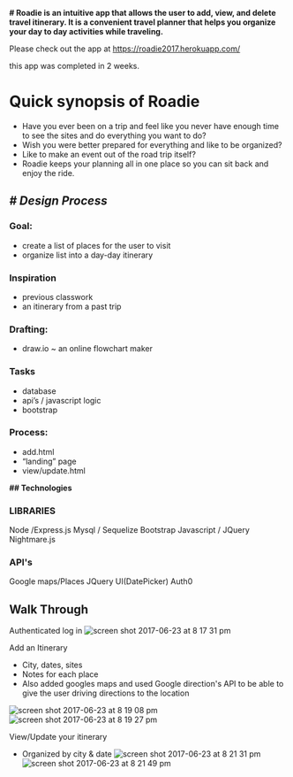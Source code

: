 **# Roadie is an intuitive app that allows the user to add, view, and delete travel itinerary. It is a convenient travel planner that helps you organize your day to day activities while traveling.**

Please check out the app at https://roadie2017.herokuapp.com/

this app was completed in 2 weeks. 

# **Quick synopsis of Roadie**
- Have you ever been on a trip and feel like you never have enough time to see the sites and do everything you want to do?
- Wish you were better prepared for everything and like to be organized?
- Like to make an event out of the road trip itself?
- Roadie keeps your planning all in one place so you can sit back and enjoy the ride.


## *# *Design Process**
### Goal: 	
- create a list of places for the user to visit
- organize list into a day-day itinerary
### Inspiration		
- previous classwork 		
- an itinerary from a past trip
### Drafting: 		
- draw.io ~ an online flowchart maker
### Tasks			
- database           
-  api’s / javascript logic		
- bootstrap
### Process: 		
- add.html		
- “landing” page		 
- view/update.html 

**## Technologies**
### LIBRARIES
Node /Express.js
Mysql / Sequelize
Bootstrap
Javascript / JQuery
Nightmare.js
### API's
Google maps/Places
JQuery UI(DatePicker)
Auth0
 
## **Walk Through**
Authenticated log in
![screen shot 2017-06-23 at 8 17 31 pm](https://user-images.githubusercontent.com/24800244/27504016-0f454e0c-5851-11e7-988d-19f851a7ca79.png)

Add an Itinerary
- City, dates, sites
- Notes for each place
- Also added googles maps and used Google direction's API to be able to give the user driving directions to the location

![screen shot 2017-06-23 at 8 19 08 pm](https://user-images.githubusercontent.com/24800244/27504030-520e00b2-5851-11e7-97fc-4e6828df438b.png)
![screen shot 2017-06-23 at 8 19 27 pm](https://user-images.githubusercontent.com/24800244/27504032-56c9f336-5851-11e7-847e-113f80863250.png)

View/Update your itinerary
- Organized by city & date
![screen shot 2017-06-23 at 8 21 31 pm](https://user-images.githubusercontent.com/24800244/27504061-b7dd2b8e-5851-11e7-8621-1aecc156365b.png)
![screen shot 2017-06-23 at 8 21 49 pm](https://user-images.githubusercontent.com/24800244/27504064-bbbe145c-5851-11e7-93bd-90fe80d5c564.png)


